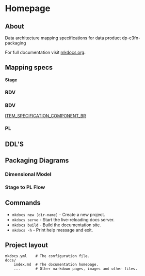 # Homepage

## About
Data architecture mapping specifications for data product dp-c3fn-packaging

For full documentation visit [mkdocs.org](https://www.mkdocs.org).

## **Mapping specs**
#### Stage
### RDV
### BDV
[ITEM_SPECIFICATION_COMPONENT_BR](http://127.0.0.1:8000/mapping_spec_example/)
### PL

## DDL'S

## Packaging Diagrams
### Dimensional Model
### Stage to PL Flow

## Commands

* `mkdocs new [dir-name]` - Create a new project.
* `mkdocs serve` - Start the live-reloading docs server.
* `mkdocs build` - Build the documentation site.
* `mkdocs -h` - Print help message and exit.

## Project layout

    mkdocs.yml    # The configuration file.
    docs/
        index.md  # The documentation homepage.
        ...       # Other markdown pages, images and other files.
